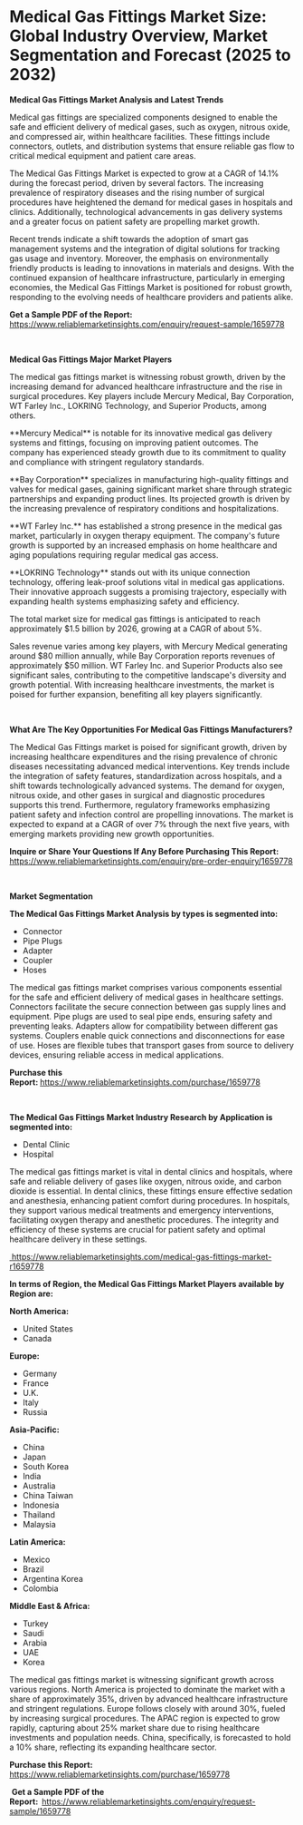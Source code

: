 <p><h1>Medical Gas Fittings Market Size: Global Industry Overview, Market Segmentation and Forecast (2025 to 2032)</h1></p><p><strong>Medical Gas Fittings Market Analysis and Latest Trends</strong></p>
<p><p>Medical gas fittings are specialized components designed to enable the safe and efficient delivery of medical gases, such as oxygen, nitrous oxide, and compressed air, within healthcare facilities. These fittings include connectors, outlets, and distribution systems that ensure reliable gas flow to critical medical equipment and patient care areas.</p><p>The Medical Gas Fittings Market is expected to grow at a CAGR of 14.1% during the forecast period, driven by several factors. The increasing prevalence of respiratory diseases and the rising number of surgical procedures have heightened the demand for medical gases in hospitals and clinics. Additionally, technological advancements in gas delivery systems and a greater focus on patient safety are propelling market growth. </p><p>Recent trends indicate a shift towards the adoption of smart gas management systems and the integration of digital solutions for tracking gas usage and inventory. Moreover, the emphasis on environmentally friendly products is leading to innovations in materials and designs. With the continued expansion of healthcare infrastructure, particularly in emerging economies, the Medical Gas Fittings Market is positioned for robust growth, responding to the evolving needs of healthcare providers and patients alike.</p></p>
<p><strong>Get a Sample PDF of the Report:&nbsp;</strong> <a href="https://www.reliablemarketinsights.com/enquiry/request-sample/1659778?utm_campaign=1894&utm_medium=2&utm_source=Github&utm_content=ia&utm_term=13042025&utm_id=medical-gas-fittings">https://www.reliablemarketinsights.com/enquiry/request-sample/1659778</a></p>
<p>&nbsp;</p>
<p><strong>Medical Gas Fittings Major Market Players</strong></p>
<p><p>The medical gas fittings market is witnessing robust growth, driven by the increasing demand for advanced healthcare infrastructure and the rise in surgical procedures. Key players include Mercury Medical, Bay Corporation, WT Farley Inc., LOKRING Technology, and Superior Products, among others.</p><p>**Mercury Medical** is notable for its innovative medical gas delivery systems and fittings, focusing on improving patient outcomes. The company has experienced steady growth due to its commitment to quality and compliance with stringent regulatory standards. </p><p>**Bay Corporation** specializes in manufacturing high-quality fittings and valves for medical gases, gaining significant market share through strategic partnerships and expanding product lines. Its projected growth is driven by the increasing prevalence of respiratory conditions and hospitalizations. </p><p>**WT Farley Inc.** has established a strong presence in the medical gas market, particularly in oxygen therapy equipment. The company's future growth is supported by an increased emphasis on home healthcare and aging populations requiring regular medical gas access.</p><p>**LOKRING Technology** stands out with its unique connection technology, offering leak-proof solutions vital in medical gas applications. Their innovative approach suggests a promising trajectory, especially with expanding health systems emphasizing safety and efficiency.</p><p>The total market size for medical gas fittings is anticipated to reach approximately $1.5 billion by 2026, growing at a CAGR of about 5%. </p><p>Sales revenue varies among key players, with Mercury Medical generating around $80 million annually, while Bay Corporation reports revenues of approximately $50 million. WT Farley Inc. and Superior Products also see significant sales, contributing to the competitive landscape's diversity and growth potential. With increasing healthcare investments, the market is poised for further expansion, benefiting all key players significantly.</p></p>
<p>&nbsp;</p>
<p><strong>What Are The Key Opportunities For Medical Gas Fittings Manufacturers?</strong></p>
<p><p>The Medical Gas Fittings market is poised for significant growth, driven by increasing healthcare expenditures and the rising prevalence of chronic diseases necessitating advanced medical interventions. Key trends include the integration of safety features, standardization across hospitals, and a shift towards technologically advanced systems. The demand for oxygen, nitrous oxide, and other gases in surgical and diagnostic procedures supports this trend. Furthermore, regulatory frameworks emphasizing patient safety and infection control are propelling innovations. The market is expected to expand at a CAGR of over 7% through the next five years, with emerging markets providing new growth opportunities.</p></p>
<p><strong>Inquire or Share Your Questions If Any Before Purchasing This Report:</strong> <a href="https://www.reliablemarketinsights.com/enquiry/pre-order-enquiry/1659778?utm_campaign=1894&utm_medium=2&utm_source=Github&utm_content=ia&utm_term=13042025&utm_id=medical-gas-fittings">https://www.reliablemarketinsights.com/enquiry/pre-order-enquiry/1659778</a></p>
<p>&nbsp;</p>
<p><strong>Market Segmentation</strong></p>
<p><strong>The Medical Gas Fittings Market Analysis by types is segmented into:</strong></p>
<p><ul><li>Connector</li><li>Pipe Plugs</li><li>Adapter</li><li>Coupler</li><li>Hoses</li></ul></p>
<p><p>The medical gas fittings market comprises various components essential for the safe and efficient delivery of medical gases in healthcare settings. Connectors facilitate the secure connection between gas supply lines and equipment. Pipe plugs are used to seal pipe ends, ensuring safety and preventing leaks. Adapters allow for compatibility between different gas systems. Couplers enable quick connections and disconnections for ease of use. Hoses are flexible tubes that transport gases from source to delivery devices, ensuring reliable access in medical applications.</p></p>
<p><strong>Purchase this Report:&nbsp;</strong><a href="https://www.reliablemarketinsights.com/purchase/1659778?utm_campaign=1894&utm_medium=2&utm_source=Github&utm_content=ia&utm_term=13042025&utm_id=medical-gas-fittings">https://www.reliablemarketinsights.com/purchase/1659778</a></p>
<p>&nbsp;</p>
<p><strong>The Medical Gas Fittings Market Industry Research by Application is segmented into:</strong></p>
<p><ul><li>Dental Clinic</li><li>Hospital</li></ul></p>
<p><p>The medical gas fittings market is vital in dental clinics and hospitals, where safe and reliable delivery of gases like oxygen, nitrous oxide, and carbon dioxide is essential. In dental clinics, these fittings ensure effective sedation and anesthesia, enhancing patient comfort during procedures. In hospitals, they support various medical treatments and emergency interventions, facilitating oxygen therapy and anesthetic procedures. The integrity and efficiency of these systems are crucial for patient safety and optimal healthcare delivery in these settings.</p></p>
<p><a href="https://www.reliablemarketinsights.com/medical-gas-fittings-market-r1659778?utm_campaign=1894&utm_medium=2&utm_source=Github&utm_content=ia&utm_term=13042025&utm_id=medical-gas-fittings">&nbsp;https://www.reliablemarketinsights.com/medical-gas-fittings-market-r1659778</a></p>
<p><strong>In terms of Region, the Medical Gas Fittings Market Players available by Region are:</strong></p>
<p>
    <p> <strong> North America: </strong>
        <ul>
            <li>United States</li>
            <li>Canada</li>
        </ul>
        </p> 
    <p> <strong> Europe: </strong>
        <ul>
            <li>Germany</li>
            <li>France</li>
            <li>U.K.</li>
            <li>Italy</li>
            <li>Russia</li>
        </ul>
        </p> 
    <p> <strong> Asia-Pacific: </strong>
        <ul>
            <li>China</li>
            <li>Japan</li>
            <li>South Korea</li>
            <li>India</li>
            <li>Australia</li>
            <li>China Taiwan</li>
            <li>Indonesia</li>
            <li>Thailand</li>
            <li>Malaysia</li>
        </ul>
        </p> 
    <p> <strong> Latin America: </strong>
        <ul>
            <li>Mexico</li>
            <li>Brazil</li>
            <li>Argentina Korea</li>
            <li>Colombia</li>
        </ul>
        </p> 
    <p> <strong> Middle East & Africa: </strong>
        <ul>
            <li>Turkey</li>
            <li>Saudi</li>
            <li>Arabia</li>
            <li>UAE</li>
            <li>Korea</li>
        </ul>
    </p>
    </p>
<p><p>The medical gas fittings market is witnessing significant growth across various regions. North America is projected to dominate the market with a share of approximately 35%, driven by advanced healthcare infrastructure and stringent regulations. Europe follows closely with around 30%, fueled by increasing surgical procedures. The APAC region is expected to grow rapidly, capturing about 25% market share due to rising healthcare investments and population needs. China, specifically, is forecasted to hold a 10% share, reflecting its expanding healthcare sector.</p></p>
<p><strong>Purchase this Report: </strong><a href="https://www.reliablemarketinsights.com/purchase/1659778?utm_campaign=1894&utm_medium=2&utm_source=Github&utm_content=ia&utm_term=13042025&utm_id=medical-gas-fittings">https://www.reliablemarketinsights.com/purchase/1659778</a></p>
<p>&nbsp;<strong>Get a Sample PDF of the Report:&nbsp;&nbsp;</strong><a href="https://www.reliablemarketinsights.com/enquiry/request-sample/1659778?utm_campaign=1894&utm_medium=2&utm_source=Github&utm_content=ia&utm_term=13042025&utm_id=medical-gas-fittings">https://www.reliablemarketinsights.com/enquiry/request-sample/1659778</a></p>
<p><strong></strong></p>
<p><p></p><p></p><p></p></p>